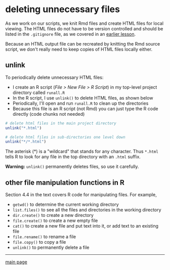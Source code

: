 
deleting unnecessary files
==========================

As we work on our scripts, we knit Rmd files and create HTML files for local viewing. The HTML files do not have to be version controlled and should be listed in the `.gitignore` file, as we covered in an [earlier lesson](cm008_project-1_gitignore.md).

Because an HTML output file can be recreated by knitting the Rmd source script, we don't really need to keep copies of HTML files locally either.

unlink
------

To periodically delete unnecessary HTML files:

-   I create an R script (*File &gt; New File &gt; R Script*) in my top-level project directory called `runall.R`
-   In the R script, I use `unlink()` to delete HTML files, as shown below
-   Periodically, I'll open and run `runall.R` to clean up the directories
-   Because this file is an R script (not Rmd) you can just type the R code directly (code chunks not needed)

``` r
# delete html files in the main project directory
unlink("*.html")

# delete html files in sub-directories one level down 
unlink("*/*.html")
```

The asterisk (\*) is a "wildcard" that stands for any character. Thus `*.html` tells R to look for any file in the top directory with an `.html` suffix.

**Warning:** `unlink()` permanently deletes files, so use it carefully.

other file manipulation functions in R
--------------------------------------

Section 4.4 in the text covers R code for manipulating files. For example,

-   `getwd()` to determine the current working directory
-   `list.files()` to see all the files and directories in the working directory
-   `dir.create()` to create a new directory
-   `file.create()` to create a new empty file
-   `cat()` to create a new file and put text into it, or add text to an existing file
-   `file.rename()` to rename a file
-   `file.copy()` to copy a file
-   `unlink()` to permanently delete a file

------------------------------------------------------------------------

[main page](../README.md)
